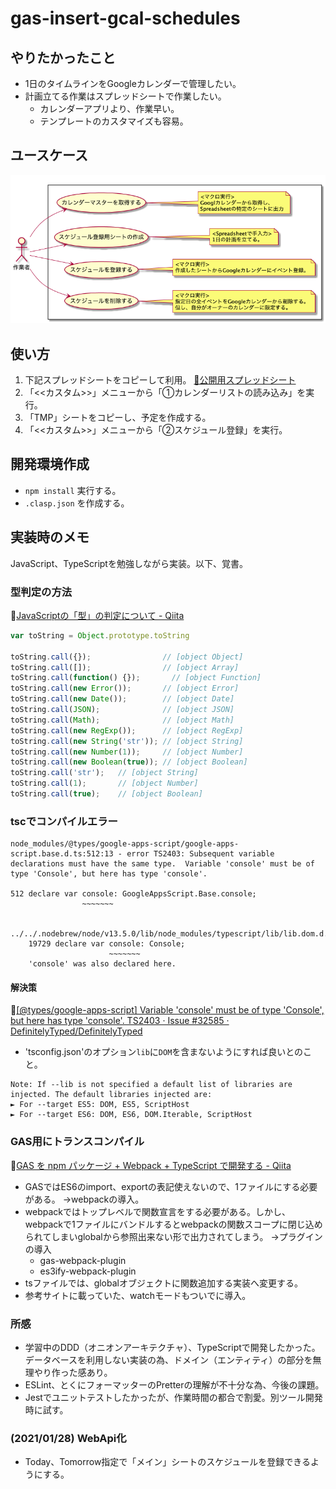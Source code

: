 # gas-insert-gcal-schedules
## やりたかったこと
- 1日のタイムラインをGoogleカレンダーで管理したい。
- 計画立てる作業はスプレッドシートで作業したい。
  - カレンダーアプリより、作業早い。
  - テンプレートのカスタマイズも容易。

## ユースケース
![ユースケース](doc/out/Usecase.png)

## 使い方
1. 下記スプレッドシートをコピーして利用。
  [🔗公開用スプレッドシート](https://docs.google.com/spreadsheets/d/1oMmu-fvZKE3d0zoVQx_MNwKd1bTfFra7_22RTwoTD4Y/edit?usp=sharing)
2. 「<<カスタム>>」メニューから「①カレンダーリストの読み込み」を実行。
3. 「TMP」シートをコピーし、予定を作成する。
4. 「<<カスタム>>」メニューから「②スケジュール登録」を実行。

## 開発環境作成
- `npm install` 実行する。
- `.clasp.json` を作成する。

## 実装時のメモ
JavaScript、TypeScriptを勉強しながら実装。以下、覚書。

### 型判定の方法
🔗[JavaScriptの「型」の判定について - Qiita](https://qiita.com/south37/items/c8d20a069fcbfe4fce85)
```js
var toString = Object.prototype.toString

toString.call({});                // [object Object]  
toString.call([]);                // [object Array]
toString.call(function() {});    	// [object Function]
toString.call(new Error());       // [object Error]
toString.call(new Date());        // [object Date]
toString.call(JSON);              // [object JSON]
toString.call(Math);              // [object Math]
toString.call(new RegExp());      // [object RegExp]
toString.call(new String('str')); // [object String]
toString.call(new Number(1));     // [object Number]
toString.call(new Boolean(true)); // [object Boolean]
toString.call('str'); 	// [object String]
toString.call(1);     	// [object Number]
toString.call(true);  	// [object Boolean]
```

### tscでコンパイルエラー

```
node_modules/@types/google-apps-script/google-apps-script.base.d.ts:512:13 - error TS2403: Subsequent variable declarations must have the same type.  Variable 'console' must be of type 'Console', but here has type 'console'.

512 declare var console: GoogleAppsScript.Base.console;
                ~~~~~~~

  ../../.nodebrew/node/v13.5.0/lib/node_modules/typescript/lib/lib.dom.d.ts:19729:13
    19729 declare var console: Console;
                      ~~~~~~~
    'console' was also declared here.
```

#### 解決策
🔗[[@types/google-apps-script] Variable 'console' must be of type 'Console', but here has type 'console'. TS2403 · Issue #32585 · DefinitelyTyped/DefinitelyTyped](https://github.com/DefinitelyTyped/DefinitelyTyped/issues/32585)
- 'tsconfig.json'のオプション`lib`に`DOM`を含まないようにすれば良いとのこと。

```
Note: If --lib is not specified a default list of libraries are injected. The default libraries injected are:
► For --target ES5: DOM, ES5, ScriptHost
► For --target ES6: DOM, ES6, DOM.Iterable, ScriptHost
``` 

### GAS用にトランスコンパイル
🔗[GAS を npm パッケージ + Webpack + TypeScript で開発する - Qiita](https://qiita.com/shohei_ot/items/7b26461359068a192b96)

- GASではES6のimport、exportの表記使えないので、1ファイルにする必要がある。
  →webpackの導入。
- webpackではトップレベルで関数宣言をする必要がある。しかし、 webpackで1ファイルにバンドルするとwebpackの関数スコープに閉じ込められてしまいglobalから参照出来ない形で出力されてしまう。
  →プラグインの導入
  - gas-webpack-plugin
  - es3ify-webpack-plugin
- tsファイルでは、globalオブジェクトに関数追加する実装へ変更する。
- 参考サイトに載っていた、watchモードもついでに導入。

### 所感
- 学習中のDDD（オニオンアーキテクチャ）、TypeScriptで開発したかった。
  データベースを利用しない実装の為、ドメイン（エンティティ）の部分を無理やり作った感あり。
- ESLint、とくにフォーマッターのPretterの理解が不十分な為、今後の課題。
- Jestでユニットテストしたかったが、作業時間の都合で割愛。別ツール開発時に試す。

### (2021/01/28) WebApi化
- Today、Tomorrow指定で「メイン」シートのスケジュールを登録できるようにする。